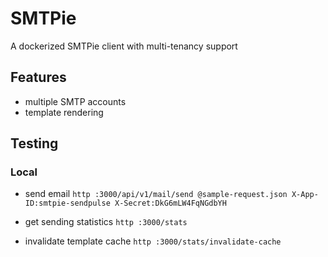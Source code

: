 # SMTPie
   
A dockerized SMTPie client with multi-tenancy support

## Features

- multiple SMTP accounts
- template rendering

## Testing

### Local

- send email
`http :3000/api/v1/mail/send @sample-request.json X-App-ID:smtpie-sendpulse X-Secret:DkG6mLW4FqNGdbYH`

- get sending statistics
`http :3000/stats`
  
- invalidate template cache
`http :3000/stats/invalidate-cache`